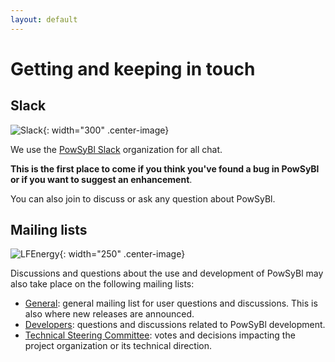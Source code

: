 ```yaml
---
layout: default
---
```


# Getting and keeping in touch

## Slack
![Slack](img/index/slack-logo.png){: width="300" .center-image}

We use the [PowSyBl Slack](https://join.slack.com/t/powsybl/shared_invite/zt-rzvbuzjk-nxi0boim1RKPS5PjieI0rA) organization for all chat. 

**This is the first place to come if you think you've found a bug in PowSyBl or if you want to suggest an enhancement**.

You can also join to discuss or ask any question about PowSyBl.

## Mailing lists
![LFEnergy](img/index/logo_lfenergy.png){: width="250" .center-image}

Discussions and questions about the use and development of PowSyBl may also take place on the following mailing lists:
- [General](https://lists.lfenergy.org/g/powsybl): general mailing list for user questions and discussions. This is also where new releases are announced.
- [Developers](https://lists.lfenergy.org/g/powsybl-dev): questions and discussions related to PowSyBl development.
- [Technical Steering Committee](https://lists.lfenergy.org/g/powsybl-tsc): votes and decisions impacting the project organization or its technical direction.

